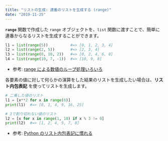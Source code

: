 ```yaml
---
title: "リストの生成: 連番のリストを生成する (range)"
date: "2019-11-25"
---
```


**`range`** 関数で作成した `range` オブジェクトを、`list` 関数に渡すことで、簡単に連番からなるリストを生成することができます。

```python
l1 = list(range(5))          #=> [0, 1, 2, 3, 4]
l2 = list(range(2, 5))       #=> [2, 3, 4]
l3 = list(range(0, 10, 2))   #=> [0, 2, 4, 6, 8]
l4 = list(range(10, 7, -1))  #=> [10, 9, 8]
```

- 参考: [range による数値のループ処理いろいろ](../loop-with-range.html)


各要素の値に対して何らかの演算をした結果のリストを生成したい場合は、**リスト内包表記** を使ってリストを生成します。

```python
# 二乗した値のリスト
l1 = [x**2 for x in range(6)]
print(l1)  #=> [0, 1, 4, 9, 16, 25]

# 3で割り切れない値のリスト
l2 = [x for x in range(1, 10) if x % 3 != 0]
print(l2)  #=> [1, 2, 4, 5, 7, 8]
```

- 参考: [Python のリスト内包表記に慣れる](../column/list-comprehension.html)


